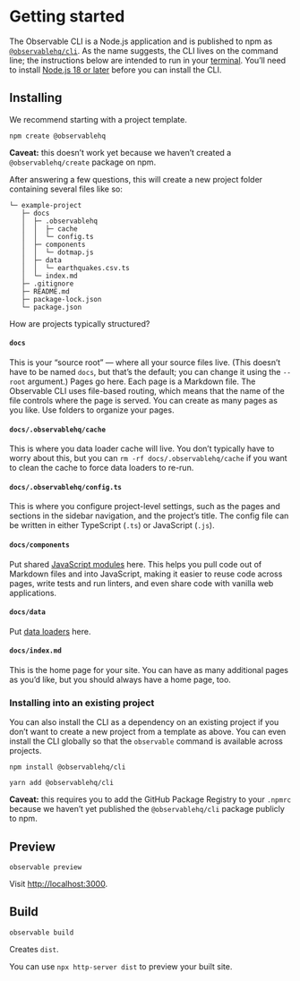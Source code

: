 # Getting started

The Observable CLI is a Node.js application and is published to npm as [`@observablehq/cli`](https://www.npmjs.com/package/@observablehq/cli). As the name suggests, the CLI lives on the command line; the instructions below are intended to run in your [terminal](https://support.apple.com/guide/terminal/open-or-quit-terminal-apd5265185d-f365-44cb-8b09-71a064a42125/mac). You’ll need to install [Node.js 18 or later](https://nodejs.org/) before you can install the CLI.

## Installing

We recommend starting with a project template.

```
npm create @observablehq
```

**Caveat:** this doesn’t work yet because we haven’t created a `@observablehq/create` package on npm.

After answering a few questions, this will create a new project folder containing several files like so:

```
└─ example-project
   ├─ docs
   │  ├─ .observablehq
   │  │  ├─ cache
   │  │  └─ config.ts
   │  ├─ components
   │  │  └─ dotmap.js
   │  ├─ data
   │  │  └─ earthquakes.csv.ts
   │  └─ index.md
   ├─ .gitignore
   ├─ README.md
   ├─ package-lock.json
   └─ package.json
```

How are projects typically structured?

#### `docs`

This is your “source root” — where all your source files live. (This doesn’t have to be named `docs`, but that’s the default; you can change it using the `--root` argument.) Pages go here. Each page is a Markdown file. The Observable CLI uses file-based routing, which means that the name of the file controls where the page is served. You can create as many pages as you like. Use folders to organize your pages.

#### `docs/.observablehq/cache`

This is where you data loader cache will live. You don’t typically have to worry about this, but you can `rm -rf docs/.observablehq/cache` if you want to clean the cache to force data loaders to re-run.

#### `docs/.observablehq/config.ts`

This is where you configure project-level settings, such as the pages and sections in the sidebar navigation, and the project’s title. The config file can be written in either TypeScript (`.ts`) or JavaScript (`.js`).

#### `docs/components`

Put shared [JavaScript modules](./javascript/imports) here. This helps you pull code out of Markdown files and into JavaScript, making it easier to reuse code across pages, write tests and run linters, and even share code with vanilla web applications.

#### `docs/data`

Put [data loaders](./loaders) here.

#### `docs/index.md`

This is the home page for your site. You can have as many additional pages as you’d like, but you should always have a home page, too.

### Installing into an existing project

You can also install the CLI as a dependency on an existing project if you don’t want to create a new project from a template as above. You can even install the CLI globally so that the `observable` command is available across projects.

```
npm install @observablehq/cli
```

```
yarn add @observablehq/cli
```

**Caveat:** this requires you to add the GitHub Package Registry to your `.npmrc` because we haven’t yet published the `@observablehq/cli` package publicly to npm.

## Preview

```
observable preview
```

Visit <http://localhost:3000>.

## Build

```
observable build
```

Creates `dist`.

You can use `npx http-server dist` to preview your built site.
